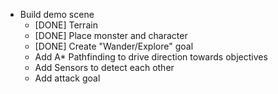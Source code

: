 - Build demo scene
    - [DONE] Terrain
    - [DONE] Place monster and character
    - [DONE] Create "Wander/Explore" goal
    - Add A* Pathfinding to drive direction towards objectives
    - Add Sensors to detect each other
    - Add attack goal